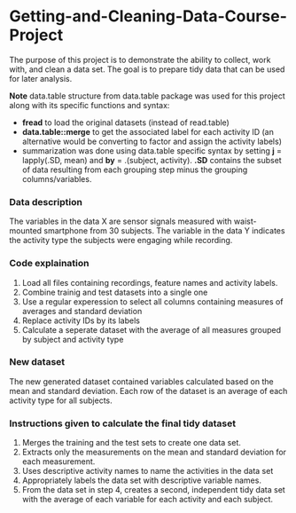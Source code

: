 # Getting-and-Cleaning-Data-Course-Project
The purpose of this project is to demonstrate the ability to collect, work with, and clean a data set. The goal is to prepare tidy data that can be used for later analysis.

**Note** data.table structure from data.table package was used for this project along with its specific functions and syntax:
- **fread** to load the original datasets (instead of read.table)
- **data.table::merge** to get the associated label for each activity ID (an alternative would be converting to factor and assign the activity labels)
- summarization was done using data.table specific syntax by setting **j** = lapply(.SD, mean) and **by** = .(subject, activity). **.SD** contains the subset of data resulting from each grouping step minus the grouping columns/variables.

### Data description
The variables in the data X are sensor signals measured with waist-mounted smartphone from 30 subjects. The variable in the data Y indicates the activity type the subjects were engaging while recording.

### Code explaination
1. Load all files containing recordings, feature names and activity labels.
2. Combine trainig and test datasets into a single one
3. Use a regular experession to select all columns containing measures of averages and standard deviation
4. Replace activity IDs by its labels
5. Calculate a seperate dataset with the average of all measures grouped by subject and activity type

### New dataset
The new generated dataset contained variables calculated based on the mean and standard deviation. Each row of the dataset is an average of each activity type for all subjects.

### Instructions given to calculate the final tidy dataset

1. Merges the training and the test sets to create one data set.
2. Extracts only the measurements on the mean and standard deviation for each measurement.
3. Uses descriptive activity names to name the activities in the data set
4. Appropriately labels the data set with descriptive variable names.
5. From the data set in step 4, creates a second, independent tidy data set with the average of each variable for each activity and each subject.
